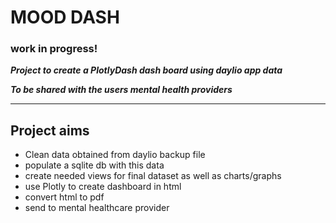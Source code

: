 # MOOD DASH
### **work in progress!**
***Project to create a PlotlyDash dash board using daylio app data***

***To be shared with the users mental health providers***

---
## Project aims
- Clean data obtained from daylio backup file
- populate a sqlite db with this data
- create needed views for final dataset as well as charts/graphs
- use Plotly to create dashboard in html
- convert html to pdf
- send to mental healthcare provider